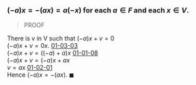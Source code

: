 ### $(-a)x = -(ax) = a(-x)$ for each $a \in F$ and each $x \in V$.

> PROOF

There is v in V such that $(-a)x + v = 0$ \
$(-a)x + v = 0x$. [01-03-03](01-03-03.md) \
$(-a)x + v = ((-a)+a)x$ [01-01-08](01-01-08.md) \
$(-a)x + v = (-a)x + ax$ \
$v = ax$ [01-02-01](01-02-01.md) \
Hence $(-a)x = -(ax)$. $\blacksquare$ 